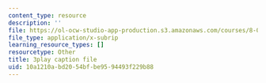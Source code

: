 ```yaml
---
content_type: resource
description: ''
file: https://ol-ocw-studio-app-production.s3.amazonaws.com/courses/8-01sc-classical-mechanics-fall-2016/10a1210abd2054bfbe9594493f229b88_SjK2lmRFxc4.vtt
file_type: application/x-subrip
learning_resource_types: []
resourcetype: Other
title: 3play caption file
uid: 10a1210a-bd20-54bf-be95-94493f229b88
---
```

